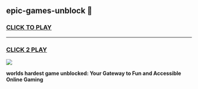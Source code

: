 
## epic-games-unblock 👋
<h3>
<a href="https://premium.freeplayer.one?title=epic-games-unblock&ref=14F">CLICK TO PLAY</a></h3>
<hr>

<h3>
<a href="https://premium.freeplayer.one?title=epic-games-unblock&ref=14F">CLICK 2 PLAY</a>
  
</h3>

<a href="https://premium.freeplayer.one?title=epic-games-unblock&ref=12F/"><img src="https://clearcache.store/games.png"></a>


**worlds hardest game unblocked: Your Gateway to Fun and Accessible Online Gaming**
